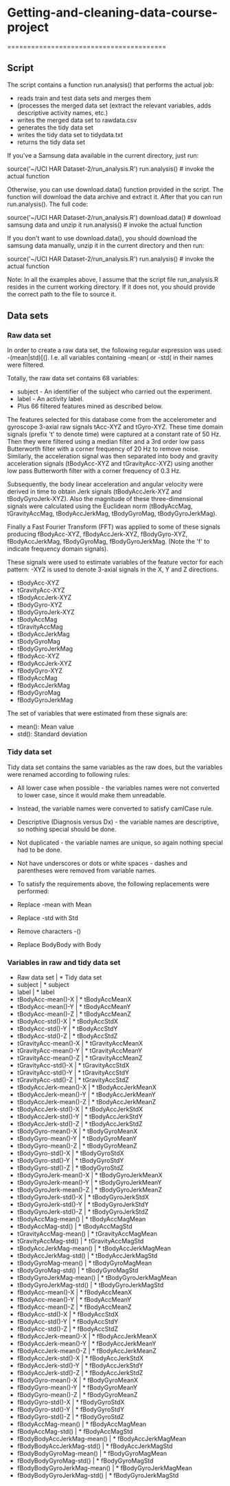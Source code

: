# Getting-and-cleaning-data-course-project
========================================
## Script

The script contains a function run.analysis() that performs the actual job:

* reads train and test data sets and merges them
* (processes the merged data set (extract the relevant variables, adds descriptive activity names, etc.)
* writes the merged data set to rawdata.csv
* generates the tidy data set
* writes the tidy data set to tidydata.txt
* returns the tidy data set

If you've a Samsung data available in the current directory, just run:

source('~/UCI HAR Dataset-2/run_analysis.R')
run.analysis() # invoke the actual function

Otherwise, you can use download.data() function provided in the script. The function will download the data archive and extract it. After that you can run run.analysis(). The full code:

source('~/UCI HAR Dataset-2/run_analysis.R')
download.data() # download samsung data and unzip it
run.analysis() # invoke the actual function

If you don't want to use download.data(), you should download the samsung data manually, unzip it in the current directory and then run:

source('~/UCI HAR Dataset-2/run_analysis.R')
run.analysis() # invoke the actual function

Note: In all the examples above, I assume that the script file run_analysis.R resides in the current working directory. If it does not, you should provide the correct path to the file to source it.

## Data sets

### Raw data set

In order to create a raw data set, the following regular expression was used: -(mean|std)[(]. I.e. all variables containing -mean( or -std( in their names were filtered.

Totally, the raw data set contains 68 variables:

* subject - An identifier of the subject who carried out the experiment.
* label - An activity label.
* Plus 66 filtered features mined as described below.

The features selected for this database come from the accelerometer and gyroscope 3-axial raw signals tAcc-XYZ and tGyro-XYZ. These time domain signals (prefix 't' to denote time) were captured at a constant rate of 50 Hz. Then they were filtered using a median filter and a 3rd order low pass Butterworth filter with a corner frequency of 20 Hz to remove noise. Similarly, the acceleration signal was then separated into body and gravity acceleration signals (tBodyAcc-XYZ and tGravityAcc-XYZ) using another low pass Butterworth filter with a corner frequency of 0.3 Hz.

Subsequently, the body linear acceleration and angular velocity were derived in time to obtain Jerk signals (tBodyAccJerk-XYZ and tBodyGyroJerk-XYZ). Also the magnitude of these three-dimensional signals were calculated using the Euclidean norm (tBodyAccMag, tGravityAccMag, tBodyAccJerkMag, tBodyGyroMag, tBodyGyroJerkMag).

Finally a Fast Fourier Transform (FFT) was applied to some of these signals producing fBodyAcc-XYZ, fBodyAccJerk-XYZ, fBodyGyro-XYZ, fBodyAccJerkMag, fBodyGyroMag, fBodyGyroJerkMag. (Note the 'f' to indicate frequency domain signals).

These signals were used to estimate variables of the feature vector for each pattern:
-XYZ is used to denote 3-axial signals in the X, Y and Z directions.

  * tBodyAcc-XYZ
  * tGravityAcc-XYZ
  * tBodyAccJerk-XYZ
  * tBodyGyro-XYZ
  * tBodyGyroJerk-XYZ
  * tBodyAccMag
  * tGravityAccMag
  * tBodyAccJerkMag
  * tBodyGyroMag
  * tBodyGyroJerkMag
  * fBodyAcc-XYZ
  * fBodyAccJerk-XYZ
  * fBodyGyro-XYZ
  * fBodyAccMag
  * fBodyAccJerkMag
  * fBodyGyroMag
  * fBodyGyroJerkMag

The set of variables that were estimated from these signals are:

* mean(): Mean value
* std(): Standard deviation
### Tidy data set

Tidy data set contains the same variables as the raw does, but the variables were renamed according to following rules:

* All lower case when possible - the variables names were not converted to lower case, since it would make them unreadable. 
* Instead, the variable names were converted to satisfy camlCase rule.
* Descriptive (Diagnosis versus Dx) - the variable names are descriptive, so nothing special should be done.
* Not duplicated - the variable names are unique, so again nothing special had to be done.
* Not have underscores or dots or white spaces - dashes and parentheses were removed from variable names.
* To satisfy the requirements above, the following replacements were performed:

* Replace -mean with Mean
* Replace -std with Std
* Remove characters -()
* Replace BodyBody with Body
### Variables in raw and tidy data set

* Raw data set | * Tidy data set
* subject	| * subject
* label	|  * label
* tBodyAcc-mean()-X |	* tBodyAccMeanX
* tBodyAcc-mean()-Y |	* tBodyAccMeanY
* tBodyAcc-mean()-Z	| * tBodyAccMeanZ
* tBodyAcc-std()-X	| * tBodyAccStdX
* tBodyAcc-std()-Y	| * tBodyAccStdY
* tBodyAcc-std()-Z	| * tBodyAccStdZ
* tGravityAcc-mean()-X	| * tGravityAccMeanX
* tGravityAcc-mean()-Y	| * tGravityAccMeanY
* tGravityAcc-mean()-Z	| * tGravityAccMeanZ
* tGravityAcc-std()-X	| * tGravityAccStdX
* tGravityAcc-std()-Y	| * tGravityAccStdY
* tGravityAcc-std()-Z	| * tGravityAccStdZ
* tBodyAccJerk-mean()-X	| * tBodyAccJerkMeanX
* tBodyAccJerk-mean()-Y	| * tBodyAccJerkMeanY
* tBodyAccJerk-mean()-Z	| * tBodyAccJerkMeanZ
* tBodyAccJerk-std()-X	| * tBodyAccJerkStdX
* tBodyAccJerk-std()-Y	| * tBodyAccJerkStdY
* tBodyAccJerk-std()-Z	| * tBodyAccJerkStdZ
* tBodyGyro-mean()-X	| * tBodyGyroMeanX
* tBodyGyro-mean()-Y	| * tBodyGyroMeanY
* tBodyGyro-mean()-Z	| * tBodyGyroMeanZ
* tBodyGyro-std()-X	| * tBodyGyroStdX
* tBodyGyro-std()-Y	| * tBodyGyroStdY
* tBodyGyro-std()-Z	| * tBodyGyroStdZ
* tBodyGyroJerk-mean()-X	| * tBodyGyroJerkMeanX
* tBodyGyroJerk-mean()-Y	| * tBodyGyroJerkMeanY
* tBodyGyroJerk-mean()-Z	| * tBodyGyroJerkMeanZ
* tBodyGyroJerk-std()-X	| * tBodyGyroJerkStdX
* tBodyGyroJerk-std()-Y	| * tBodyGyroJerkStdY
* tBodyGyroJerk-std()-Z	| * tBodyGyroJerkStdZ
* tBodyAccMag-mean()	| * tBodyAccMagMean
* tBodyAccMag-std()	| * tBodyAccMagStd
* tGravityAccMag-mean()	| * tGravityAccMagMean
* tGravityAccMag-std()	| * tGravityAccMagStd
* tBodyAccJerkMag-mean()	| * tBodyAccJerkMagMean
* tBodyAccJerkMag-std()	| * tBodyAccJerkMagStd
* tBodyGyroMag-mean()	| * tBodyGyroMagMean
* tBodyGyroMag-std()	| * tBodyGyroMagStd
* tBodyGyroJerkMag-mean()	| * tBodyGyroJerkMagMean
* tBodyGyroJerkMag-std()	| * tBodyGyroJerkMagStd
* fBodyAcc-mean()-X	| * fBodyAccMeanX
* fBodyAcc-mean()-Y	| * fBodyAccMeanY
* fBodyAcc-mean()-Z	| * fBodyAccMeanZ
* fBodyAcc-std()-X	| * fBodyAccStdX
* fBodyAcc-std()-Y	| * fBodyAccStdY
* fBodyAcc-std()-Z	| * fBodyAccStdZ
* fBodyAccJerk-mean()-X	| * fBodyAccJerkMeanX
* fBodyAccJerk-mean()-Y	| * fBodyAccJerkMeanY
* fBodyAccJerk-mean()-Z	| * fBodyAccJerkMeanZ
* fBodyAccJerk-std()-X	| * fBodyAccJerkStdX
* fBodyAccJerk-std()-Y	| * fBodyAccJerkStdY
* fBodyAccJerk-std()-Z	| * fBodyAccJerkStdZ
* fBodyGyro-mean()-X	| * fBodyGyroMeanX
* fBodyGyro-mean()-Y	| * fBodyGyroMeanY
* fBodyGyro-mean()-Z	| * fBodyGyroMeanZ
* fBodyGyro-std()-X	| * fBodyGyroStdX
* fBodyGyro-std()-Y	| * fBodyGyroStdY
* fBodyGyro-std()-Z	| * fBodyGyroStdZ
* fBodyAccMag-mean()	| * fBodyAccMagMean
* fBodyAccMag-std()	| * fBodyAccMagStd
* fBodyBodyAccJerkMag-mean()	| * fBodyAccJerkMagMean
* fBodyBodyAccJerkMag-std()	| * fBodyAccJerkMagStd
* fBodyBodyGyroMag-mean()	| * fBodyGyroMagMean
* fBodyBodyGyroMag-std()	| * fBodyGyroMagStd
* fBodyBodyGyroJerkMag-mean()	| * fBodyGyroJerkMagMean
* fBodyBodyGyroJerkMag-std()	| * fBodyGyroJerkMagStd
